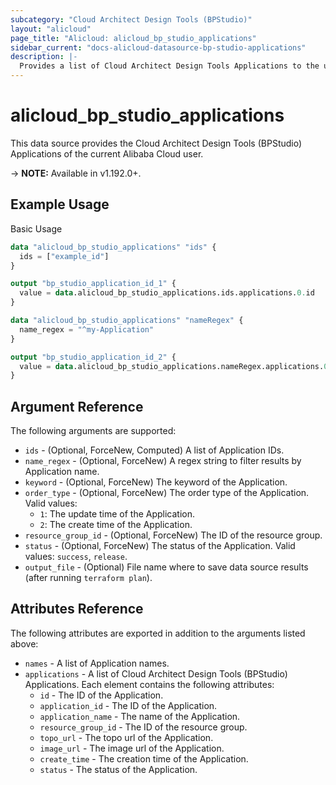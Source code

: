```yaml
---
subcategory: "Cloud Architect Design Tools (BPStudio)"
layout: "alicloud"
page_title: "Alicloud: alicloud_bp_studio_applications"
sidebar_current: "docs-alicloud-datasource-bp-studio-applications"
description: |-
  Provides a list of Cloud Architect Design Tools Applications to the user.
---
```


# alicloud\_bp\_studio\_applications

This data source provides the Cloud Architect Design Tools (BPStudio) Applications of the current Alibaba Cloud user.

-> **NOTE:** Available in v1.192.0+.

## Example Usage

Basic Usage

```terraform
data "alicloud_bp_studio_applications" "ids" {
  ids = ["example_id"]
}

output "bp_studio_application_id_1" {
  value = data.alicloud_bp_studio_applications.ids.applications.0.id
}

data "alicloud_bp_studio_applications" "nameRegex" {
  name_regex = "^my-Application"
}

output "bp_studio_application_id_2" {
  value = data.alicloud_bp_studio_applications.nameRegex.applications.0.id
}
```

## Argument Reference

The following arguments are supported:

* `ids` - (Optional, ForceNew, Computed)  A list of Application IDs.
* `name_regex` - (Optional, ForceNew) A regex string to filter results by Application name.
* `keyword` - (Optional, ForceNew) The keyword of the Application.
* `order_type` - (Optional, ForceNew) The order type of the Application. Valid values:
  - `1`: The update time of the Application.
  - `2`: The create time of the Application.
* `resource_group_id` - (Optional, ForceNew) The ID of the resource group.
* `status` - (Optional, ForceNew) The status of the Application. Valid values: `success`, `release`.
* `output_file` - (Optional) File name where to save data source results (after running `terraform plan`).

## Attributes Reference

The following attributes are exported in addition to the arguments listed above:

* `names` - A list of Application names.
* `applications` - A list of Cloud Architect Design Tools (BPStudio) Applications. Each element contains the following attributes:
  * `id` - The ID of the Application.
  * `application_id` - The ID of the Application.
  * `application_name` - The name of the Application.
  * `resource_group_id` - The ID of the resource group.
  * `topo_url` - The topo url of the Application.
  * `image_url` - The image url of the Application.
  * `create_time` - The creation time of the Application.
  * `status` - The status of the Application.
